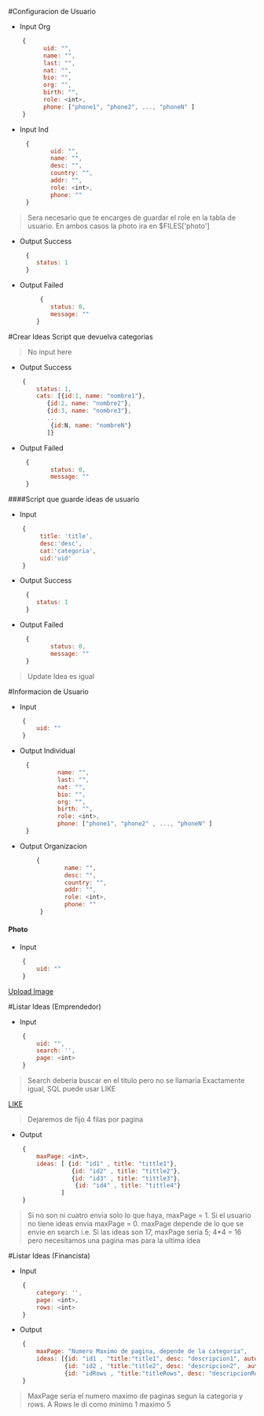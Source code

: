 #Configuracion de Usuario
- Input Org
```javascript
    { 
          uid: "",
          name: "",
          last: "",
          nat: "",
          bio: "",
          org: "",
          birth: "",
          role: <int>,
          phone: ["phone1", "phone2", ..., "phoneN" ]
    }
```
- Input Ind
```javascript
     { 
            uid: "",
            name: "",
            desc: "",
            country: "",
            addr: "",
            role: <int>,
            phone: ""
     } 
```
> Sera necesario que te encarges de guardar el role en la tabla de usuario.
> En ambos casos la photo ira en $FILES['photo']

- Output Success
```javascript
     {
        status: 1
     }
```

- Output Failed
```javascript
         {
            status: 0,
            message: ""
        } 
```

#Crear Ideas
Script que devuelva categorias
> No input here

- Output Success

```javascript
    {
        status: 1,
        cats: [{id:1, name: "nombre1"},
           {id:2, name: "nombre2"},
           {id:3, name: "nombre3"},
           ...
            {id:N, name: "nombreN"}
           ]}
```

- Output Failed

```javascript
     {
            status: 0,
            message: ""
     }
```

####Script que guarde ideas de usuario

- Input
```javascript
    {
         title: 'title',
         desc:'desc',
         cat:'categoria',
         uid:'uid'
    }
```

- Output Success
```javascript
     {
        status: 1
     }
```
- Output Failed
```javascript
     {
            status: 0,
            message: ""
     }   
```

> Update Idea es igual


#Informacion de Usuario

- Input

```javascript
    {
        uid: ""
    }
```

- Output Individual

```javascript 
     { 
              name: "",
              last: "",
              nat: "",
              bio: "",
              org: "",
              birth: "",
              role: <int>,
              phone: ["phone1", "phone2" , ..., "phoneN" ]
     }
```

- Output Organizacion

```javascript 
        { 
                name: "",
                desc: "",
                country: "",
                addr: "",
                role: <int>,
                phone: ""
         }
```

#### Photo 

- Input

```javascript
    {
        uid: ""
    }
```

[Upload Image](https://stackoverflow.com/questions/900207/return-a-php-page-as-an-image)


#Listar Ideas (Emprendedor)

- Input

```javascript
    {
        uid: "",
        search: '',
        page: <int>
    }
```

> Search deberia buscar en el titulo pero no se llamaria 
> Exactamente igual, SQL puede usar LIKE

[LIKE](https://www.w3schools.com/sql/sql_like.asp)

> Dejaremos de fijo 4 filas por pagina

- Output

```javascript 
    {
        maxPage: <int>,
        ideas: [ {id: "id1" , title: "tittle1"},
                  {id: "id2" , title: "tittle2"},
                  {id: "id3" , title: "tittle3"},
                   {id: "id4" , title: "tittle4"}
               ]
    }
```

> Si no son ni cuatro envia solo lo que haya, maxPage = 1.
> Si el usuario no tiene ideas envia maxPage = 0.
> maxPage depende de lo que se envie en search
> i.e. Si las ideas son 17, maxPage seria 5; 4*4 = 16 pero necesitamos una
> pagina mas para la ultima idea 



#Listar Ideas (Financista)

- Input

```javascript
    {
        category: '',
        page: <int>,
        rows: <int>
    }
```



- Output

```javascript 
    {
        maxPage: "Numero Maximo de pagina, depende de la categoria",
        ideas: [{id: "id1 , "title:"title1", desc: "descripcion1", autor: "autor2_nombre autor2_apellido"}, 
                {id: "id2 , "title:"title2", desc: "descripcion2",  autor: "autor1_nombre autor1_apellido"}, ... 
                {id: "idRows , "title:"titleRows", desc: "descripcionRows", autor: "autorRows_nombre autorRows_apellido"}]
    }
```

> MaxPage seria el numero maximo de paginas segun la categoria y rows.
> A Rows le di como minimo 1 maximo 5
<!-- > Tal vez pueda obtener el role del mismo uid pero ya vere
> despues, si hay tiempo -->

